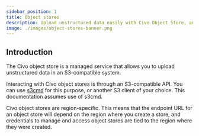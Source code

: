 ```yaml
---
sidebar_position: 1
title: Object stores
description: Upload unstructured data easily with Civo Object Store, an S3-compatible managed service. Use an S3 client to interact with region-specific object stores.
image: ./images/object-stores-banner.png
---
```


<head>
  <title>Data Management with Civo Object Stores | Civo Documentation</title>
</head>

## Introduction

The Civo object store is a managed service that allows you to upload unstructured data in an S3-compatible system.

Interacting with Civo object stores is through an S3-compatible API. You can use [s3cmd](https://github.com/s3tools/s3cmd) for this purpose, or another S3 client of your choice. This documentation assumes use of s3cmd.

Civo object stores are region-specific. This means that the endpoint URL for an object store will depend on the region where you create a store, and credentials to manage and access object stores are tied to the region where they were created.
